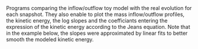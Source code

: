 <div>Programs comparing the inflow/outflow toy model with the real evolution for each snapshot. They also enable to plot the mass inflow/outflow profiles, the kinetic energy, the log slopes and the coefficiants entering the expression of the kinetic energy according to the Jeans equation. Note that in the example below, the slopes were approximated by linear fits to better smooth the modeled kinetic energy. <br>
